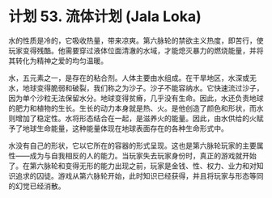 # 计划 53. 流体计划 (Jala Loka)

水的性质是冷的，它吸收热量，带来凉爽。第六脉轮的禁欲主义热度，即苦行，使玩家变得残酷。他需要穿过液体位面清澈的水域，才能熄灭暴力的燃烧能量，并将其转化为精神之爱的均匀温暖。

水，五元素之一，是存在的粘合剂。人体主要由水组成。在干旱地区，水深或无水，地球变得脆弱和破裂，我们称之为沙子。沙子不能容纳水。它快速流过沙子，因为单个沙粒无法保留水分。地球变得贫瘠，几乎没有生命。因此，水还负责地球的肥力和植物的生长。生长的动力本身就是热、火。是他创造了颜色和形状，而水则增加了稳定性。水将形态结合在一起，是滋养火的能量。因此，由水供给的火赋予了地球生命能量，这种能量体现在地球表面存在的各种生命形式中。

水没有自己的形状，它以它所在的容器的形式呈现。这也是第六脉轮玩家的主要属性——成为与自我相反的人的能力。当玩家失去玩家身份时，真正的游戏就开始了。在第六脉轮和变得无形的能力出现之前，玩家是金钱、性、权力、业力和对知识追求的囚徒。游戏从第六脉轮开始，此时知识已经获得，并且将玩家与形态等同的幻觉已经消散。
